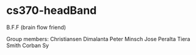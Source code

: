 # cs370-headBand
B.F.F (brain flow friend)


Group members:
Christiansen Dimalanta
Peter Minsch
Jose Peralta
Tiera Smith
Corban Sy

